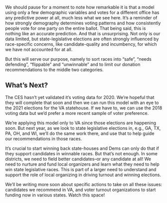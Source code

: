 We should pause for a moment to note how remarkable it is that a model using only a few demographic variables
and votes for a different office has any predictive power at all, much less what we see here.  It’s a reminder
of how strongly demography determines voting patterns and how consistently people vote for one party on the entire
ballot.  That being said, this is nothing like an accurate prediction. And that is unsurprising.  Not only is our data
limited, but state-legislative elections are often strongly influenced by race-specific concerns, like candidate-quality
and incumbency, for which we have not accounted for at all.

But this will serve our purpose, namely to sort races into “safe”, “needs defending”, “flippable” and “unwinnable” and
to limit our donation recommendations to the middle two categories.

## What’s Next?
The CES hasn’t yet validated it’s voting data for 2020.  We’re hopeful that they will complete that soon and then
we can run this model with an eye to the 2021 elections for the VA statehouse.  If we have to, we can use the 2018 voting
data but we’d prefer a more recent sample of voter preference.

We’re applying this model only to VA since those elections are happening soon.  But next year, as we look
to state legislative elections in, e.g.,  GA, TX, PA, OH, and WI, we’ll do the same work there,
and use that to help guide our recommendations in those races.

It’s crucial to start winning back state-houses and Dems can only do that if they support candidates in winnable races.
But that’s not enough.  In some districts, we need to field better candidates–or any candidate at all!  We need to
nurture and fund local organizers and learn what they need to help win state legislative races. This is part
of a larger need to understand and support the role of local organizing in driving turnout and winning elections.

We’ll be writing more soon about specific actions to take on all these issues: candidates we recommend in VA,
and voter turnout organizations to start funding now in various states. Watch this space!
